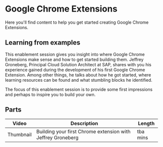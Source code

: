 # Google Chrome Extensions

Here you'll find content to help you get started creating Google Chrome Extensions. 

## Learning from examples

This enablement session gives you insight into where Google Chrome Extensions make sense and how to get started building them. Jeffrey Groneberg, Principal Cloud Solution Architect at SAP, shares with you his experience gained during the development of his first Google Chrome Extension. Among other things, he talks about how he got started, where learning resources can be found and what stumbling blocks he identified. 

The focus of this enablement session is to provide some first impressions and perhaps to inspire you to build your own.

## Parts

| Video     | Description                                                 | Length   |
| --------- | ----------------------------------------------------------- | -------- |
| Thumbnail | Building your first Chrome extension with Jeffrey Groneberg | tba mins |
